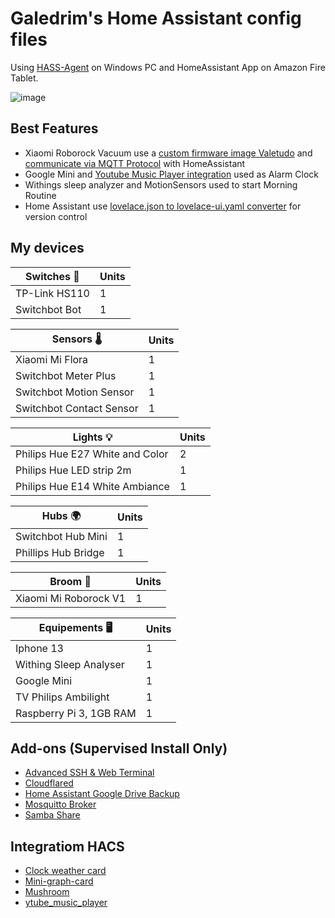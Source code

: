 
# Galedrim's Home Assistant config files
Using [HASS-Agent](https://github.com/LAB02-Research/HASS.Agent) on Windows PC and HomeAssistant App on Amazon Fire Tablet.

![image](https://github.com/Galedrim/ha-config/assets/84284891/23351114-75ce-4559-b6c9-24588a3fe78b)

## Best Features
* Xiaomi Roborock Vacuum use a [custom firmware image Valetudo](https://valetudo.cloud/pages/installation/roborock.html)
and [communicate via MQTT Protocol](https://domopi.eu/faire-communiquer-votre-aspirateur-robot-xiaomi-roborock-en-mqtt) with HomeAssistant
* Google Mini and [Youtube Music Player integration](https://github.com/KoljaWindeler/ytube_music_player) used as Alarm Clock
* Withings sleep analyzer and MotionSensors used to start Morning Routine
* Home Assistant use [lovelace.json to lovelace-ui.yaml converter](https://github.com/basnijholt/home-assistant-config?tab=readme-ov-file#lovelace-) for version control

## My devices
|   Switches 🔌  |  Units  | 
| --- | --- |
|   TP-Link HS110  |  1  | 
|   Switchbot Bot  |  1  |

|  Sensors 🌡  |  Units  | 
| --- | --- |
|   Xiaomi Mi Flora  |  1  | 
|   Switchbot Meter Plus  |  1  |
|   Switchbot Motion Sensor  |  1  | 
|   Switchbot Contact Sensor  |  1  | 

|  Lights 💡  |  Units  | 
| --- | --- |
|   Philips Hue E27 White and Color  |  2  |
|   Philips Hue LED strip 2m  |  1  |
|   Philips Hue E14 White Ambiance  |  1  |

|   Hubs 🌍  |  Units  | 
| --- | --- |
|   Switchbot Hub Mini  |  1  |
|   Phillips Hub Bridge  |  1  |

|   Broom 🧹 |  Units  | 
| --- | --- |
|   Xiaomi Mi Roborock V1  |  1  |

|   Equipements 🖥  |  Units  | 
| --- | --- |
|   Iphone 13 |  1  | 
|   Withing Sleep Analyser |  1  | 
|   Google Mini  |  1  |
|   TV Philips Ambilight  |  1  | 
|   Raspberry Pi 3, 1GB RAM  |  1  |

## Add-ons (Supervised Install Only)
* [Advanced SSH & Web Terminal](https://github.com/hassio-addons/addon-ssh)
* [Cloudflared](https://github.com/brenner-tobias/addon-cloudflared)
* [Home Assistant Google Drive Backup](https://github.com/sabeechen/hassio-google-drive-backup)
* [Mosquitto Broker](https://github.com/home-assistant/addons/tree/master/mosquitto)
* [Samba Share](https://github.com/home-assistant/addons/tree/master/samba)

## Integratiom HACS
* [Clock weather card](https://github.com/pkissling/clock-weather-card)
* [Mini-graph-card](https://github.com/kalkih/mini-graph-card)
* [Mushroom](https://github.com/piitaya/lovelace-mushroom)
* [ytube_music_player](https://github.com/KoljaWindeler/ytube_music_player)
